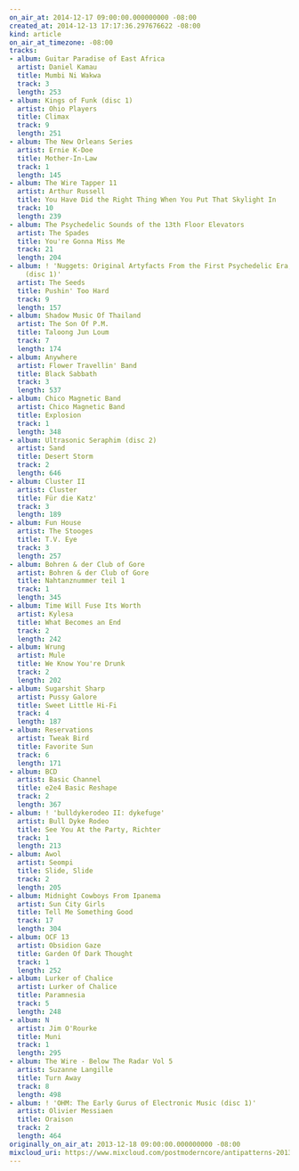 ```yaml
---
on_air_at: 2014-12-17 09:00:00.000000000 -08:00
created_at: 2014-12-13 17:17:36.297676622 -08:00
kind: article
on_air_at_timezone: -08:00
tracks:
- album: Guitar Paradise of East Africa
  artist: Daniel Kamau
  title: Mumbi Ni Wakwa
  track: 3
  length: 253
- album: Kings of Funk (disc 1)
  artist: Ohio Players
  title: Climax
  track: 9
  length: 251
- album: The New Orleans Series
  artist: Ernie K-Doe
  title: Mother-In-Law
  track: 1
  length: 145
- album: The Wire Tapper 11
  artist: Arthur Russell
  title: You Have Did the Right Thing When You Put That Skylight In
  track: 10
  length: 239
- album: The Psychedelic Sounds of the 13th Floor Elevators
  artist: The Spades
  title: You're Gonna Miss Me
  track: 21
  length: 204
- album: ! 'Nuggets: Original Artyfacts From the First Psychedelic Era, 1965-1968
    (disc 1)'
  artist: The Seeds
  title: Pushin' Too Hard
  track: 9
  length: 157
- album: Shadow Music Of Thailand
  artist: The Son Of P.M.
  title: Taloong Jun Loum
  track: 7
  length: 174
- album: Anywhere
  artist: Flower Travellin' Band
  title: Black Sabbath
  track: 3
  length: 537
- album: Chico Magnetic Band
  artist: Chico Magnetic Band
  title: Explosion
  track: 1
  length: 348
- album: Ultrasonic Seraphim (disc 2)
  artist: Sand
  title: Desert Storm
  track: 2
  length: 646
- album: Cluster II
  artist: Cluster
  title: Für die Katz'
  track: 3
  length: 189
- album: Fun House
  artist: The Stooges
  title: T.V. Eye
  track: 3
  length: 257
- album: Bohren & der Club of Gore
  artist: Bohren & der Club of Gore
  title: Nahtanznummer teil 1
  track: 1
  length: 345
- album: Time Will Fuse Its Worth
  artist: Kylesa
  title: What Becomes an End
  track: 2
  length: 242
- album: Wrung
  artist: Mule
  title: We Know You're Drunk
  track: 2
  length: 202
- album: Sugarshit Sharp
  artist: Pussy Galore
  title: Sweet Little Hi-Fi
  track: 4
  length: 187
- album: Reservations
  artist: Tweak Bird
  title: Favorite Sun
  track: 6
  length: 171
- album: BCD
  artist: Basic Channel
  title: e2e4 Basic Reshape
  track: 2
  length: 367
- album: ! 'bulldykerodeo II: dykefuge'
  artist: Bull Dyke Rodeo
  title: See You At the Party, Richter
  track: 1
  length: 213
- album: Awol
  artist: Seompi
  title: Slide, Slide
  track: 2
  length: 205
- album: Midnight Cowboys From Ipanema
  artist: Sun City Girls
  title: Tell Me Something Good
  track: 17
  length: 304
- album: OCF 13
  artist: Obsidion Gaze
  title: Garden Of Dark Thought
  track: 1
  length: 252
- album: Lurker of Chalice
  artist: Lurker of Chalice
  title: Paramnesia
  track: 5
  length: 248
- album: N
  artist: Jim O'Rourke
  title: Muni
  track: 1
  length: 295
- album: The Wire - Below The Radar Vol 5
  artist: Suzanne Langille
  title: Turn Away
  track: 8
  length: 498
- album: ! 'OHM: The Early Gurus of Electronic Music (disc 1)'
  artist: Olivier Messiaen
  title: Oraison
  track: 2
  length: 464
originally_on_air_at: 2013-12-18 09:00:00.000000000 -08:00
mixcloud_uri: https://www.mixcloud.com/postmoderncore/antipatterns-2013-12-18/
---
```

